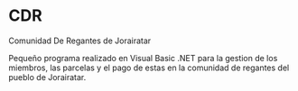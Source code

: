 # CDR
Comunidad De Regantes de Jorairatar

Pequeño programa realizado en Visual Basic .NET para la gestion de los miembros, las parcelas y el pago de estas en la comunidad de regantes del pueblo de Jorairatar.
